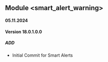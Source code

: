 ## Module <smart_alert_warning>

#### 05.11.2024
#### Version 18.0.1.0.0
##### ADD
- Initial Commit for Smart Alerts
